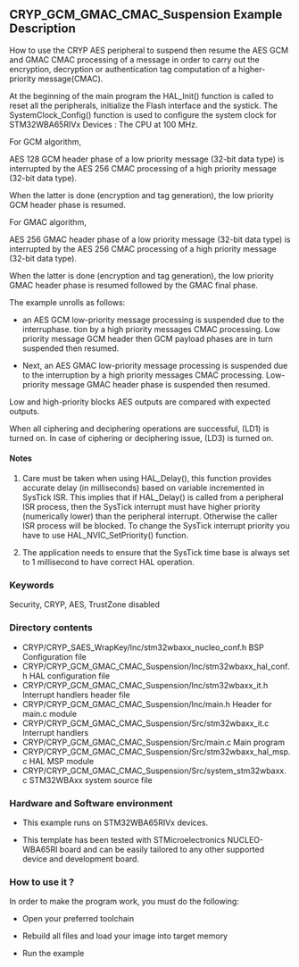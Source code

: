 ## <b>CRYP_GCM_GMAC_CMAC_Suspension Example Description</b>


How to use the CRYP AES peripheral to suspend then resume the AES GCM and GMAC
CMAC processing of a message in order to carry out the encryption, decryption
or authentication tag computation of a higher-priority message(CMAC).

At the beginning of the main program the HAL_Init() function is called to reset
all the peripherals, initialize the Flash interface and the systick.
The SystemClock_Config() function is used to configure the system clock for STM32WBA65RIVx Devices :
The CPU at 100 MHz.

For GCM algorithm,

  AES 128 GCM header phase of a low priority message (32-bit data type) is interrupted by the
  AES 256 CMAC processing of a high priority message (32-bit data type).
  
  When the latter is done (encryption and tag generation), the low priority GCM header
  phase is resumed.


 For GMAC algorithm,

  AES 256 GMAC header phase of a low priority message (32-bit data type) is interrupted by the
  AES 256 CMAC processing of a high priority message (32-bit data type).

  When the latter is done (encryption and tag generation), the low priority GMAC header
  phase is resumed followed by the GMAC final phase.

The example unrolls as follows:

 - an AES GCM low-priority message processing is suspended due to the interruphase.
tion by a high priority messages CMAC processing.
    Low priority message GCM header then GCM payload phases are in turn suspended then resumed.

 - Next, an AES GMAC low-priority message processing is suspended due to the interruption by a high priority messages CMAC processing.
    Low-priority message GMAC header phase is suspended then resumed.

Low and high-priority blocks AES outputs are compared with expected outputs.

When all ciphering and deciphering operations are successful, (LD1) is turned on.
In case of ciphering or deciphering issue, (LD3) is turned on.


#### <b>Notes</b>

  1. Care must be taken when using HAL_Delay(), this function provides accurate delay (in milliseconds)
      based on variable incremented in SysTick ISR. This implies that if HAL_Delay() is called from
      a peripheral ISR process, then the SysTick interrupt must have higher priority (numerically lower)
      than the peripheral interrupt. Otherwise the caller ISR process will be blocked.
      To change the SysTick interrupt priority you have to use HAL_NVIC_SetPriority() function.

  2. The application needs to ensure that the SysTick time base is always set to 1 millisecond
      to have correct HAL operation.

### <b>Keywords</b>

Security, CRYP, AES, TrustZone disabled

### <b>Directory contents</b>

  - CRYP/CRYP_SAES_WrapKey/Inc/stm32wbaxx_nucleo_conf.h    BSP Configuration file
  - CRYP/CRYP_GCM_GMAC_CMAC_Suspension/Inc/stm32wbaxx_hal_conf.h    HAL configuration file
  - CRYP/CRYP_GCM_GMAC_CMAC_Suspension/Inc/stm32wbaxx_it.h          Interrupt handlers header file
  - CRYP/CRYP_GCM_GMAC_CMAC_Suspension/Inc/main.h                  Header for main.c module
  - CRYP/CRYP_GCM_GMAC_CMAC_Suspension/Src/stm32wbaxx_it.c          Interrupt handlers
  - CRYP/CRYP_GCM_GMAC_CMAC_Suspension/Src/main.c                  Main program
  - CRYP/CRYP_GCM_GMAC_CMAC_Suspension/Src/stm32wbaxx_hal_msp.c     HAL MSP module
  - CRYP/CRYP_GCM_GMAC_CMAC_Suspension/Src/system_stm32wbaxx.c      STM32WBAxx system source file

### <b>Hardware and Software environment</b>

  - This example runs on STM32WBA65RIVx devices.

  - This template has been tested with STMicroelectronics NUCLEO-WBA65RI
    board and can be easily tailored to any other supported device
    and development board.

### <b>How to use it ?</b>

In order to make the program work, you must do the following:

 - Open your preferred toolchain
 
 - Rebuild all files and load your image into target memory
 
 - Run the example
